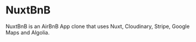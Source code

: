 # NuxtBnB

NuxtBnB is an AirBnB App clone that uses Nuxt, Cloudinary, Stripe, Google Maps and Algolia.
